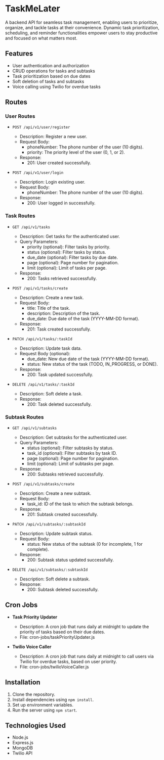 # TaskMeLater

A backend API for seamless task management, enabling users to prioritize, organize, and tackle tasks at their convenience. Dynamic task prioritization, scheduling, and reminder functionalities empower users to stay productive and focused on what matters most.

## Features

- User authentication and authorization
- CRUD operations for tasks and subtasks
- Task prioritization based on due dates
- Soft deletion of tasks and subtasks
- Voice calling using Twilio for overdue tasks

## Routes

### User Routes

- `POST /api/v1/user/register`

  - Description: Register a new user.
  - Request Body:
    - phoneNumber: The phone number of the user (10 digits).
    - priority: The priority level of the user (0, 1, or 2).
  - Response:
    - 201: User created successfully.

- `POST /api/v1/user/login`
  - Description: Login existing user.
  - Request Body:
    - phoneNumber: The phone number of the user (10 digits).
  - Response:
    - 200: User logged in successfully.

### Task Routes

- `GET /api/v1/tasks`

  - Description: Get tasks for the authenticated user.
  - Query Parameters:
    - priority (optional): Filter tasks by priority.
    - status (optional): Filter tasks by status.
    - due_date (optional): Filter tasks by due date.
    - page (optional): Page number for pagination.
    - limit (optional): Limit of tasks per page.
  - Response:
    - 200: Tasks retrieved successfully.

- `POST /api/v1/tasks/create`

  - Description: Create a new task.
  - Request Body:
    - title: Title of the task.
    - description: Description of the task.
    - due_date: Due date of the task (YYYY-MM-DD format).
  - Response:
    - 201: Task created successfully.

- `PATCH /api/v1/tasks/:taskId`

  - Description: Update task data.
  - Request Body (optional):
    - due_date: New due date of the task (YYYY-MM-DD format).
    - status: New status of the task (TODO, IN_PROGRESS, or DONE).
  - Response:
    - 200: Task updated successfully.

- `DELETE /api/v1/tasks/:taskId`
  - Description: Soft delete a task.
  - Response:
    - 200: Task deleted successfully.

### Subtask Routes

- `GET /api/v1/subtasks`

  - Description: Get subtasks for the authenticated user.
  - Query Parameters:
    - status (optional): Filter subtasks by status.
    - task_id (optional): Filter subtasks by task ID.
    - page (optional): Page number for pagination.
    - limit (optional): Limit of subtasks per page.
  - Response:
    - 200: Subtasks retrieved successfully.

- `POST /api/v1/subtasks/create`

  - Description: Create a new subtask.
  - Request Body:
    - task_id: ID of the task to which the subtask belongs.
  - Response:
    - 201: Subtask created successfully.

- `PATCH /api/v1/subtasks/:subtaskId`

  - Description: Update subtask status.
  - Request Body:
    - status: New status of the subtask (0 for incomplete, 1 for complete).
  - Response:
    - 200: Subtask status updated successfully.

- `DELETE /api/v1/subtasks/:subtaskId`
  - Description: Soft delete a subtask.
  - Response:
    - 200: Subtask deleted successfully.

## Cron Jobs

- **Task Priority Updater**

  - Description: A cron job that runs daily at midnight to update the priority of tasks based on their due dates.
  - File: cron-jobs/taskPriorityUpdater.js

- **Twilio Voice Caller**
  - Description: A cron job that runs daily at midnight to call users via Twilio for overdue tasks, based on user priority.
  - File: cron-jobs/twilioVoiceCaller.js

## Installation

1. Clone the repository.
2. Install dependencies using `npm install`.
3. Set up environment variables.
4. Run the server using `npm start`.

## Technologies Used

- Node.js
- Express.js
- MongoDB
- Twilio API
